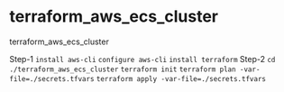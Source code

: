 # terraform_aws_ecs_cluster
terraform_aws_ecs_cluster

Step-1 
   `install aws-cli`
   `configure aws-cli`
   `install terraform`
Step-2
  `cd ./terraform_aws_ecs_cluster`
  `terraform init`
  `terraform plan -var-file=./secrets.tfvars`
  `terraform apply -var-file=./secrets.tfvars`
  
